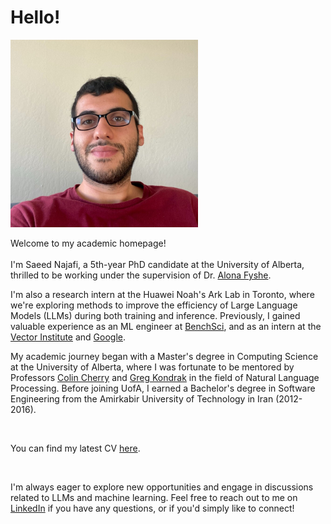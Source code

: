 # Hello!

<img src="./my_pic.jpeg" width="300" height="300">

Welcome to my academic homepage!
<br> <br>
I'm Saeed Najafi, a 5th-year PhD candidate at the University of Alberta, thrilled to be working under the supervision of Dr. [Alona Fyshe](https://sites.google.com/ualberta.ca/representationslab/home).
<br>

I'm also a research intern at the Huawei Noah's Ark Lab in Toronto, where we're exploring methods to improve the efficiency of Large Language Models (LLMs) during both training and inference.  Previously, I gained valuable experience as an ML engineer at [BenchSci](https://www.benchsci.com), and as an intern at the [Vector Institute](https://github.com/VectorInstitute/PromptEngineering) and [Google](https://arvr.google.com).

My academic journey began with a Master's degree in Computing Science at the University of Alberta, where I was fortunate to be mentored by Professors [Colin Cherry](https://sites.google.com/site/colinacherry/) and [Greg Kondrak](https://webdocs.cs.ualberta.ca/~kondrak/) in the field of Natural Language Processing.  Before joining UofA, I earned a Bachelor's degree in Software Engineering from the Amirkabir University of Technology in Iran (2012-2016).

<br>

You can find my latest CV [here](https://github.com/SaeedNajafi/saeednajafi.github.io/blob/master/cv.pdf).

<br>

I'm always eager to explore new opportunities and engage in discussions related to LLMs and machine learning.  Feel free to reach out to me on [LinkedIn](https://www.linkedin.com/in/saeednajafi/) if you have any questions, or if you'd simply like to connect!
